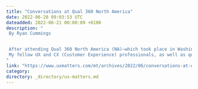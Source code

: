 ```yaml
---
title: "Conversations at Qual 360 North America"
date: 2022-06-20 09:03:53 UTC
dateadded: 2022-06-21 00:00:09 +0100
description: "
 By Ryan Cummings 


 After attending Qual 360 North America (NA)—which took place in Washington DC, in March 2022, and at which I was a speaker—I would like to share my key takeaways from the conference with UXmatters readers. 
 My fellow UX and CX (Customer Experience) professionals, as well as qualitative researchers from a variety of global brands—including TikTok, Reddit, Microsoft, Mars, Marriott, Indeed, Pinterest, and PepsiCo—joined me at this event, where we discussed recent trends and changes in the practice of qualitative research. Read More 
"
link: "https://www.uxmatters.com/mt/archives/2022/06/conversations-at-qual-360-north-america.php"
category:
directory: _directory/ux-matters.md
---
```

